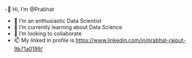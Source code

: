 -👋 Hi, I’m @Prabhat


- 👀 I’m an enthusiastic Data Scientist
- 🌱 I’m currently learning about Data Science
- 💞️ I’m looking to collaborate
- 📫 My linked in profile is https://www.linkedin.com/in/prabhat-rajput-9b71a0199/

<!---
Prabhat7867/Prabhat7867 is a ✨ special ✨ repository because its `README.md` (this file) appears on your GitHub profile.
You can click the Preview link to take a look at your changes.
--->
